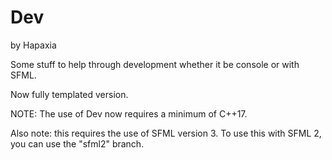 # Dev
by Hapaxia

Some stuff to help through development whether it be console or with SFML.

Now fully templated version.

NOTE: The use of Dev now requires a minimum of C++17.

Also note: this requires the use of SFML version 3. To use this with SFML 2, you can use the "sfml2" branch.
